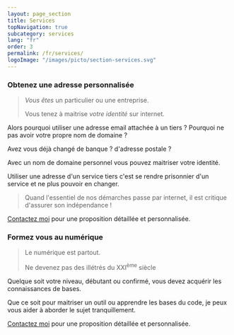 ```yaml
---
layout: page_section
title: Services
topNavigation: true
subcategory: services
lang: "fr"
order: 3
permalink: /fr/services/
logoImage: "/images/picto/section-services.svg"
---
```


### Obtenez une adresse personnalisée

> _Vous êtes_ un particulier ou une entreprise.
>
> Vous tenez à maitrise _votre identité_ sur internet.

Alors pourquoi utiliser une adresse email attachée à un tiers&nbsp;?
Pourquoi ne pas avoir votre propre nom de domaine&nbsp;?

Avez vous déjà changé de banque&nbsp;? d'adresse postale&nbsp;?

Avec un nom de domaine personnel vous pouvez maitriser votre identité.

Utiliser une adresse d'un service tiers c'est se rendre prisonnier d'un 
service et ne plus pouvoir en changer.

> Quand l'essentiel de nos démarches passe par internet,
> il est critique d'assurer son indépendance&nbsp;!

[Contactez moi](/fr/contact.html) pour une proposition détaillée et personnalisée.


### Formez vous au numérique

> Le numérique est partout.
>
> Ne devenez pas des illétrés du XXI<sup>ème</sup> siècle

Quelque soit votre niveau, débutant ou confirmé, vous devez acquérir les
connaissances de bases.

Que ce soit pour maitriser un outil ou apprendre les bases du code,
je peux vous aider à aborder le sujet tranquillement.


[Contactez moi](/fr/contact.html) pour une proposition détaillée et personnalisée.
